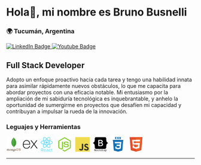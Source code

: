 <h1>Hola👋, mi nombre es Bruno Busnelli</h1> 
<h3>🌍 Tucumán, Argentina</h3>
<a href="https://www.linkedin.com/in/bruno-busnelli-536046255/">      <img src="https://img.shields.io/badge/LinkedIn-blue?style=for-the-badge&logo=linkedin&logoColor=white" alt="LinkedIn Badge"/>   </a>    <a href="mailto:bbusnelli1@gmail.com">     <img src="https://img.shields.io/badge/gmail-red?style=for-the-badge&logo=gmail&logoColor=white" alt="Youtube Badge"/>   </a>

<h2>Full Stack Developer</h2>
<p>Adopto un enfoque proactivo hacia cada tarea y tengo una habilidad innata para asimilar rápidamente nuevos obstáculos, lo que me capacita para abordar proyectos con una eficacia notable. Mi entusiasmo por la ampliación de mi sabiduría tecnológica es inquebrantable, y anhelo la oportunidad de sumergirme en proyectos que desafíen mi capacidad y contribuyan a impulsar la rueda de la innovación.</p>

<h3>Leguajes y Herramientas</h3>
<div>
<img src="https://github.com/devicons/devicon/blob/master/icons/mongodb/mongodb-original-wordmark.svg" title="Git" alt="Git" width="40" height="40"/>
     <img src="https://github.com/devicons/devicon/blob/master/icons/express/express-original.svg" title="Git" alt="Git" width="40" height="40"/>
  <img src="https://github.com/devicons/devicon/blob/master/icons/react/react-original-wordmark.svg" title="React" alt="React" width="40" height="40"/>&nbsp;
  <img src="https://github.com/devicons/devicon/blob/master/icons/nodejs/nodejs-original.svg" title="NodeJS" alt="NodeJS" width="40" height="40"/>&nbsp;
  <img src="https://github.com/devicons/devicon/blob/master/icons/javascript/javascript-original.svg" title="JavaScript" alt="JavaScript" width="40" height="40"/>&nbsp;
     <img src="https://github.com/devicons/devicon/blob/master/icons/bootstrap/bootstrap-plain-wordmark.svg"  title="CSS3" alt="CSS" width="40" height="40"/>&nbsp;
    <img src="https://github.com/devicons/devicon/blob/master/icons/css3/css3-plain-wordmark.svg"  title="CSS3" alt="CSS" width="40" height="40"/>&nbsp;
  <img src="https://github.com/devicons/devicon/blob/master/icons/html5/html5-original.svg" title="HTML5" alt="HTML" width="40" height="40"/>&nbsp;
</div>

 <hr>
